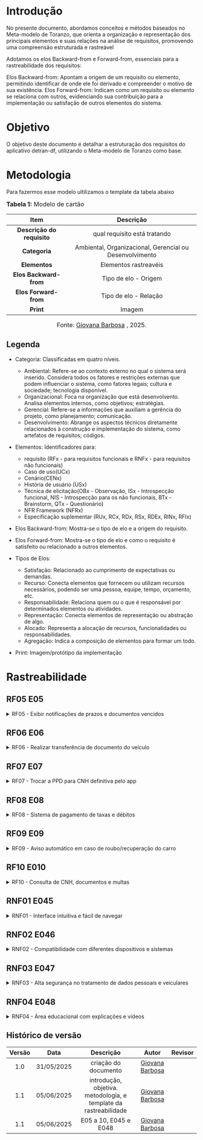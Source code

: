 # Introdução
No presente documento, abordamos conceitos e métodos baseados no Meta-modelo de Toranzo, que orienta a organização e representação dos principais elementos e suas relações na análise de requisitos, promovendo uma compreensão estruturada e rastreável

Adotamos os elos Backward-from e Forward-from, essenciais para a rastreabilidade dos requisitos:

Elos Backward-from: Apontam a origem de um requisito ou elemento, permitindo identificar de onde ele foi derivado e compreender o motivo de sua existência.
Elos Forward-from: Indicam como um requisito ou elemento se relaciona com outros, evidenciando sua contribuição para a implementação ou satisfação de outros elementos do sistema.

# Objetivo
O objetivo deste documento é detalhar a estruturação dos requisitos do aplicativo detran-df, utilizando o Meta-modelo de Toranzo como base.

# Metodologia
Para fazermos esse modelo ultilizamos o template da tabela abaixo

<font size="3"><b>Tabela 1:</b> Modelo de cartão </font>

| **Item** | **Descrição** |
|:-----:|:--------:|
| **Descrição do requisito** | qual requisito está tratando |
| **Categoria** | Ambiental, Organizacional, Gerencial ou Desenvolvimento |
| **Elementos** | Elementos rastreavéis |
| **Elos Backward-from** | Tipo de elo - Origem |
| **Elos Forward-from** | Tipo de elo - Relação | 
| **Print** | Imagem |

<font size="3"><p style="text-align: center">Fonte: [Giovana Barbosa](https://github.com/gio221) , 2025.</p></font>

## Legenda

- Categoria: Classificadas em quatro níveis. 
    - Ambiental: Refere-se ao contexto externo no qual o sistema será inserido. Considera todos os fatores e restrições externas que podem influenciar o sistema, como fatores legais; cultura e sociedade; tecnologia disponível. 
    - Organizacional: Foca na organização que está desenvolvento. Analisa elementos internos, como objetivos; estratégias.
    - Gerencial: Refere-se a informações que auxiliam a gerência do projeto, como planejamento; comunicação.
    - Desenvolvimento: Abrange os aspectos técnicos diretamente relacionados à construção e implementação do sistema, como artefatos de requisitos; códigos.

- Elementos: Identificadores para:
    - requisito (RFx - para requisitos funcionais e RNFx - para requisitos não funcionais)
    -  Caso de uso(UCx)
    -  Cenário(CENx)
    -  História de usuário (USx)
    -  Técnica de elicitação(OBx - Observação, ISx - Introspecção funcional, NIS - Introspecção para os não funcionais, BTx - Brainstorm, QTx - Questionário)
    - NFR Framework (NFRx)
    - Especificação suplementar (RUx, RCx, RDx, RSx, RDEx, RINx, RFIx)

- Elos Backward-from: Mostra-se o tipo de elo e a origem do requisito.

- Elos Forward-from: Mostra-se o tipo de elo e como o requisito é satisfeito ou relacionado a outros elementos.

- Tipos de Elos: 
    - Satisfação: Relacionado ao cumprimento de expectativas ou demandas.
    - Recurso: Conecta elementos que fornecem ou utilizam recursos necessários, podendo ser uma pessoa, equipe, tempo, orçamento, etc.
    - Responsabilidade: Relaciona quem ou o que é responsável por determinados elementos ou atividades. 
    - Representação: Conecta elementos de representação ou abstração de algo. 
    - Alocado: Representa a alocação de recursos, funcionalidades ou responsabilidades.
    - Agregação: Indica a composição de elementos para formar um todo.

- Print: Imagem/protótipo da implementação

# Rastreabilidade

## RF05 E05
<details>
  <summary>RF05 - Exibir notificações de prazos e documentos vencidos</summary>

  <table>
    <tr>
      <th>Item</th>
      <th>Descrição</th>
    </tr>
    <tr>
      <td><strong>Descrição do requisito</strong></td>
      <td>Exibir notificações de prazos e documentos vencidos</td>
    </tr>
    <tr>
      <td><strong>Categoria</strong></td>
      <td>Desenvolvimento</td>
    </tr>
    <tr>
      <td><strong>Elementos</strong></td>
      <td><br> <a href="https://requisitos-de-software.github.io/2025.1-DetranDF/Elicita%C3%A7%C3%A3o/Tecnicas-de-elecita%C3%A7%C3%A3o/requisitos-elicitados/">RF05</a>, <a href="https://requisitos-de-software.github.io/2025.1-DetranDF/Elicita%C3%A7%C3%A3o/Tecnicas-de-elecita%C3%A7%C3%A3o/Introspec%C3%A7%C3%A3o/">IS05</a>,<a href="https://requisitos-de-software.github.io/2025.1-DetranDF/Elicita%C3%A7%C3%A3o/Tecnicas-de-elecita%C3%A7%C3%A3o/Brainstorming/">BS06</a>,<a href="http://127.0.0.1:8000/2025.1-DetranDF/modelagem/Agil/Historis-usuario/">US011</a></td>
    </tr>
    <tr>
      <td><strong>Elos Backward-from</strong></td>
      <td>Agregação – IS05, BS06. O requisito originou-se da Introspecção funcional e da técnica de Brainstorm</td>
    </tr>
   <tr>
  <td><strong>Elos Forward-from</strong></td>
  <td>
    Satisfação – O requisito será utilizado para alertar o usuário sobre pendências documentais<br>
    Agregação – O requisito será alocado no Módulo de Notificações
  </td>
</tr>
      <td><strong>Print</strong></td>
      <td>Imagem</td>
    </tr>
  </table>

</details>

## RF06 E06
<details>
  <summary>RF06 - Realizar transferência de documento do veículo</summary>

  <table>
    <tr>
      <th>Item</th>
      <th>Descrição</th>
    </tr>
    <tr>
      <td><strong>Descrição do requisito</strong></td>
      <td>Realizar transferência de documento do veículo</td>
    </tr>
    <tr>
      <td><strong>Categoria</strong></td>
      <td>Desenvolvimento</td>
    </tr>
    <tr>
      <td><strong>Elementos</strong></td>
      <td><br> 
        <a href="https://requisitos-de-software.github.io/2025.1-DetranDF/Elicita%C3%A7%C3%A3o/Tecnicas-de-elecita%C3%A7%C3%A3o/requisitos-elicitados/">RF06</a>, 
        <a href="https://requisitos-de-software.github.io/2025.1-DetranDF/Elicita%C3%A7%C3%A3o/Tecnicas-de-elecita%C3%A7%C3%A3o/Introspec%C3%A7%C3%A3o/">IS06</a>,
        <a href="https://requisitos-de-software.github.io/2025.1-DetranDF/modelagem/Agil/Historis-usuario/">US018</a>
      </td>
    </tr>
    <tr>
      <td><strong>Elos Backward-from</strong></td>
      <td>Agregação – IS06. O requisito originou-se da técnica de Introspecção funcional</td>
    </tr>
    <tr>
      <td><strong>Elos Forward-from</strong></td>
      <td>
        Satisfação – O requisito atende à necessidade de serviços veiculares digitais<br>
        Agregação – O requisito será classificado no Módulo de Serviços do Veículo
      </td>
    </tr>
    <tr>
      <td><strong>Print</strong></td>
      <td>Imagem</td>
    </tr>
  </table>
</details>

## RF07 E07
<details>
  <summary>RF07 - Trocar a PPD para CNH definitiva pelo app</summary>

  <table>
    <tr>
      <th>Item</th>
      <th>Descrição</th>
    </tr>
    <tr>
      <td><strong>Descrição do requisito</strong></td>
      <td>Trocar a PPD para CNH definitiva pelo app</td>
    </tr>
    <tr>
      <td><strong>Categoria</strong></td>
      <td>Desenvolvimento</td>
    </tr>
    <tr>
      <td><strong>Elementos</strong></td>
      <td><br> 
        <a href="https://requisitos-de-software.github.io/2025.1-DetranDF/Elicita%C3%A7%C3%A3o/Tecnicas-de-elecita%C3%A7%C3%A3o/requisitos-elicitados/">RF07</a>, 
        <a href="https://requisitos-de-software.github.io/2025.1-DetranDF/Elicita%C3%A7%C3%A3o/Tecnicas-de-elecita%C3%A7%C3%A3o/Brainstorming/">BS02</a>
         <a href="https://requisitos-de-software.github.io/2025.1-DetranDF/modelagem/Agil/Historis-usuario/">US19</a>
      </td>
    </tr>
    <tr>
      <td><strong>Elos Backward-from</strong></td>
      <td>Agregação – BS02. O requisito originou-se da técnica de Brainstorm</td>
    </tr>
    <tr>
      <td><strong>Elos Forward-from</strong></td>
      <td>
        Satisfação – O requisito satisfaz a jornada de renovação de CNH dentro do app<br>
        Agregação – O requisito será alocado no Módulo de CNH
      </td>
    </tr>
    <tr>
      <td><strong>Print</strong></td>
      <td>Imagem</td>
    </tr>
  </table>
</details>

## RF08 E08
<details>
  <summary>RF08 - Sistema de pagamento de taxas e débitos</summary>

  <table>
    <tr>
      <th>Item</th>
      <th>Descrição</th>
    </tr>
    <tr>
      <td><strong>Descrição do requisito</strong></td>
      <td>Sistema de pagamento de taxas e débitos</td>
    </tr>
    <tr>
      <td><strong>Categoria</strong></td>
      <td>Desenvolvimento</td>
    </tr>
    <tr>
      <td><strong>Elementos</strong></td>
      <td><br> 
        <a href="https://requisitos-de-software.github.io/2025.1-DetranDF/Elicita%C3%A7%C3%A3o/Tecnicas-de-elecita%C3%A7%C3%A3o/requisitos-elicitados/">RF08</a>, 
        <a href="https://requisitos-de-software.github.io/2025.1-DetranDF/Elicita%C3%A7%C3%A3o/Tecnicas-de-elecita%C3%A7%C3%A3o/Brainstorming/">BS03</a>,
        <a href="https://requisitos-de-software.github.io/2025.1-DetranDF/modelagem/caso-de-uso/">UC02</a>,
        <a href="https://requisitos-de-software.github.io/2025.1-DetranDF/modelagem/Agil/Historis-usuario/">US32</a>
      </td>
    </tr>
    <tr>
      <td><strong>Elos Backward-from</strong></td>
      <td>Agregação – BS03. O requisito originou-se da técnica de Brainstorm</td>
    </tr>
    <tr>
      <td><strong>Elos Forward-from</strong></td>
      <td>
        Satisfação – O requisito atende à necessidade de quitação de pendências pelo app<br>
        Agregação – O requisito será classificado no Módulo Financeiro
      </td>
    </tr>
    <tr>
      <td><strong>Print</strong></td>
      <td>Imagem</td>
    </tr>
  </table>
</details>

## RF09 E09
<details>
  <summary>RF09 - Aviso automático em caso de roubo/recuperação do carro</summary>

  <table>
    <tr>
      <th>Item</th>
      <th>Descrição</th>
    </tr>
    <tr>
      <td><strong>Descrição do requisito</strong></td>
      <td>Aviso automático em caso de roubo/recuperação do carro</td>
    </tr>
    <tr>
      <td><strong>Categoria</strong></td>
      <td>Desenvolvimento</td>
    </tr>
    <tr>
      <td><strong>Elementos</strong></td>
      <td><br> 
        <a href="https://requisitos-de-software.github.io/2025.1-DetranDF/Elicita%C3%A7%C3%A3o/Tecnicas-de-elecita%C3%A7%C3%A3o/requisitos-elicitados/">RF09</a>, 
        <a href="https://requisitos-de-software.github.io/2025.1-DetranDF/Elicita%C3%A7%C3%A3o/Tecnicas-de-elecita%C3%A7%C3%A3o/Brainstorming/">BS04</a>
        <a href="https://requisitos-de-software.github.io/2025.1-DetranDF/modelagem/caso-de-uso/">UC12</a>,
        <a href="https://requisitos-de-software.github.io/2025.1-DetranDF/Elicita%C3%A7%C3%A3o/Tecnicas-de-elecita%C3%A7%C3%A3o/Brainstorming/">US12</a>
      </td>
    </tr>
    <tr>
      <td><strong>Elos Backward-from</strong></td>
      <td>Agregação – BS04. O requisito originou-se da técnica de Brainstorm</td>
    </tr>
    <tr>
      <td><strong>Elos Forward-from</strong></td>
      <td>
        Satisfação – O requisito prevê segurança e alerta em caso de incidentes com o veículo<br>
        Agregação – O requisito será incluído no Módulo de Segurança e Alertas
      </td>
    </tr>
    <tr>
      <td><strong>Print</strong></td>
      <td>Imagem- nao implementado</td>
    </tr>
  </table>
</details>

## RF10 E010
<details>
  <summary>RF10 - Consulta de CNH, documentos e multas</summary>

  <table>
    <tr>
      <th>Item</th>
      <th>Descrição</th>
    </tr>
    <tr>
      <td><strong>Descrição do requisito</strong></td>
      <td>Consulta de CNH, documentos e multas</td>
    </tr>
    <tr>
      <td><strong>Categoria</strong></td>
      <td>Desenvolvimento</td>
    </tr>
    <tr>
      <td><strong>Elementos</strong></td>
      <td><br> 
        <a href="https://requisitos-de-software.github.io/2025.1-DetranDF/Elicita%C3%A7%C3%A3o/Tecnicas-de-elecita%C3%A7%C3%A3o/requisitos-elicitados/">RF10</a>, 
        <a href="https://requisitos-de-software.github.io/2025.1-DetranDF/Elicita%C3%A7%C3%A3o/Tecnicas-de-elecita%C3%A7%C3%A3o/Brainstorming/">BS05</a>,
        <a href="https://requisitos-de-software.github.io/2025.1-DetranDF/modelagem/Agil/Historis-usuario/">US03</a>
      </td>
    </tr>
    <tr>
      <td><strong>Elos Backward-from</strong></td>
      <td>Agregação – BS05. O requisito originou-se da técnica de Brainstorm</td>
    </tr>
    <tr>
      <td><strong>Elos Forward-from</strong></td>
      <td>
        Satisfação – O requisito facilita o acesso do usuário à sua situação veicular<br>
        Agregação – O requisito será classificado no Módulo de Consultas
      </td>
    </tr>
    <tr>
      <td><strong>Print</strong></td>
      <td>Imagem</td>
    </tr>
  </table>
</details>

## RNF01 E045

<details>
  <summary>RNF01 - Interface intuitiva e fácil de navegar</summary>

  <table>
    <tr>
      <th>Item</th>
      <th>Descrição</th>
    </tr>
    <tr>
      <td><strong>Descrição do requisito</strong></td>
      <td>Interface intuitiva e fácil de navegar</td>
    </tr>
    <tr>
      <td><strong>Categoria</strong></td>
      <td>Requisito Não Funcional</td>
    </tr>
    <tr>
      <td><strong>Elementos</strong></td>
      <td><br>
        <a href="https://requisitos-de-software.github.io/2025.1-DetranDF/Elicita%C3%A7%C3%A3o/Tecnicas-de-elecita%C3%A7%C3%A3o/Brainstorming/">BS14</a>, 
        <a href="https://requisitos-de-software.github.io/2025.1-DetranDF/Elicita%C3%A7%C3%A3o/Tecnicas-de-elecita%C3%A7%C3%A3o/Introspec%C3%A7%C3%A3o/">IS07</a>,
        <a href="https://requisitos-de-software.github.io/2025.1-DetranDF/modelagem/especifica%C3%A7%C3%A3o-suplementar/#funcionalidades">US01 - Usabilidade</a>,
        <a href="https://requisitos-de-software.github.io/2025.1-DetranDF/modelagem/Agil/NfrFrameworkd/">RNFR01 - Usabilidade</a>
      </td>
    </tr>
    <tr>
      <td><strong>Elos Backward-from</strong></td>
      <td>Agregação – BS13, IS07. O requisito originou-se das técnicas de Brainstorm e Introspecção funcional</td>
    </tr>
    <tr>
      <td><strong>Elos Forward-from</strong></td>
      <td>Satisfação – O requisito contribui para a usabilidade da interface</td>
    </tr>
    <tr>
      <td><strong>Print</strong></td>
      <td>Imagem</td>
    </tr>
  </table>
</details>

## RNF02 E046
<details>
  <summary>RNF02 - Compatibilidade com diferentes dispositivos e sistemas</summary>

  <table>
    <tr>
      <th>Item</th>
      <th>Descrição</th>
    </tr>
    <tr>
      <td><strong>Descrição do requisito</strong></td>
      <td>Compatibilidade com diferentes dispositivos e sistemas</td>
    </tr>
    <tr>
      <td><strong>Categoria</strong></td>
      <td>Requisito Não Funcional</td>
    </tr>
    <tr>
      <td><strong>Elementos</strong></td>
      <td><br>
        <a href="https://requisitos-de-software.github.io/2025.1-DetranDF/Elicita%C3%A7%C3%A3o/Tecnicas-de-elecita%C3%A7%C3%A3o/Brainstorming/">BS15</a>, 
        <a href="https://requisitos-de-software.github.io/2025.1-DetranDF/Elicita%C3%A7%C3%A3o/Tecnicas-de-elecita%C3%A7%C3%A3o/Introspec%C3%A7%C3%A3o/">IS10</a>,
        <a href="https://requisitos-de-software.github.io/2025.1-DetranDF/modelagem/especifica%C3%A7%C3%A3o-suplementar/#funcionalidades">US02 - Desempenho</a>,
        <a href="https://requisitos-de-software.github.io/2025.1-DetranDF/modelagem/Agil/NfrFrameworkd/">RNFR02 - Desempenho</a>
      </td>
    </tr>
    <tr>
      <td><strong>Elos Backward-from</strong></td>
      <td>Agregação – BS14, IS10. O requisito originou-se das técnicas de Brainstorm e Introspecção funcional</td>
    </tr>
    <tr>
      <td><strong>Elos Forward-from</strong></td>
      <td>Satisfação – O requisito garante acessibilidade em múltiplos dispositivos e plataformas</td>
    </tr>
    <tr>
      <td><strong>Print</strong></td>
      <td>Imagem</td>
    </tr>
  </table>
</details>

## RNF03 E047
<details>
  <summary>RNF03 - Alta segurança no tratamento de dados pessoais e veiculares</summary>

  <table>
    <tr>
      <th>Item</th>
      <th>Descrição</th>
    </tr>
    <tr>
      <td><strong>Descrição do requisito</strong></td>
      <td>Alta segurança no tratamento de dados pessoais e veiculares</td>
    </tr>
    <tr>
      <td><strong>Categoria</strong></td>
      <td>Requisito Não Funcional</td>
    </tr>
    <tr>
      <td><strong>Elementos</strong></td>
      <td><br> 
        <a href="https://requisitos-de-software.github.io/2025.1-DetranDF/Elicita%C3%A7%C3%A3o/Tecnicas-de-elecita%C3%A7%C3%A3o/Brainstorming/">BS16</a>, 
        <a href="https://requisitos-de-software.github.io/2025.1-DetranDF/Elicita%C3%A7%C3%A3o/Tecnicas-de-elecita%C3%A7%C3%A3o/Introspec%C3%A7%C3%A3o/">IS11</a>, 
        <a href="https://requisitos-de-software.github.io/2025.1-DetranDF/Elicita%C3%A7%C3%A3o/Tecnicas-de-elecita%C3%A7%C3%A3o/glossario/">GLO06</a>,
         <a href="https://requisitos-de-software.github.io/2025.1-DetranDF/modelagem/especifica%C3%A7%C3%A3o-suplementar/#funcionalidades">US03 - Confiabilidade</a>,
        <a href="https://requisitos-de-software.github.io/2025.1-DetranDF/modelagem/Agil/NfrFrameworkd/">RNFR03 - Confiabilidade</a>
      </td>
    </tr>
    <tr>
      <td><strong>Elos Backward-from</strong></td>
      <td>Agregação – BS15, IS11, GLO06. O requisito originou-se das técnicas de Brainstorm, Introspecção funcional e Glossário</td>
    </tr>
    <tr>
      <td><strong>Elos Forward-from</strong></td>
      <td>Satisfação – O requisito assegura a proteção e integridade dos dados do usuário</td>
    </tr>
    <tr>
      <td><strong>Print</strong></td>
      <td>Imagem</td>
    </tr>
  </table>
</details>

## RNF04 E048
<details>
  <summary>RNF04 - Área educacional com explicações e vídeos</summary>

  <table>
    <tr>
      <th>Item</th>
      <th>Descrição</th>
    </tr>
    <tr>
      <td><strong>Descrição do requisito</strong></td>
      <td>Área educacional com explicações e vídeos</td>
    </tr>
    <tr>
      <td><strong>Categoria</strong></td>
      <td>Requisito Não Funcional</td>
    </tr>
    <tr>
      <td><strong>Elementos</strong></td>
      <td><br> 
        <a href="https://requisitos-de-software.github.io/2025.1-DetranDF/Elicita%C3%A7%C3%A3o/Tecnicas-de-elecita%C3%A7%C3%A3o/Brainstorming/">BS1</a>,
        <a href="https://requisitos-de-software.github.io/2025.1-DetranDF/modelagem/especifica%C3%A7%C3%A3o-suplementar/#funcionalidades">US04 - Usabilidade</a>,
        <a href="https://requisitos-de-software.github.io/2025.1-DetranDF/modelagem/Agil/NfrFrameworkd/">RNFR04 - Usabilidade</a>
      </td>
    </tr>
    <tr>
      <td><strong>Elos Backward-from</strong></td>
      <td>Agregação – BS16. O requisito originou-se da técnica de Brainstorm</td>
    </tr>
    <tr>
      <td><strong>Elos Forward-from</strong></td>
      <td>Satisfação – O requisito auxilia na educação e orientação dos usuários</td>
    </tr>
    <tr>
      <td><strong>Print</strong></td>
      <td>Imagem- nao implementado</td>
    </tr>
  </table>
</details>


## Histórico de versão

| Versão |    Data    |       Descrição        |                     Autor                      |                  Revisor                   |
| :----: | :--------: | :--------------------: | :--------------------------------------------: | :----------------------------------------: |
|  1.0   | 31/05/2025 | criação do documento |  [Giovana Barbosa](https://github.com/gio221)   |   |
|  1.1   | 05/06/2025| introdução, objetiva. metodologia, e template da rastreabilidade |  [Giovana Barbosa](https://github.com/gio221)   |   |
|  1.1   | 05/06/2025| E05 a 10, E045 e E048|  [Giovana Barbosa](https://github.com/gio221)   |   |
